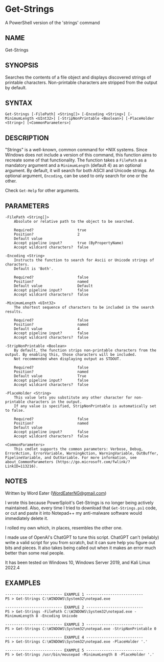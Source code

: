 # Get-Strings
  A PowerShell version of the 'strings' command

## NAME
  Get-Strings
    
## SYNOPSIS
  Searches the contents of a file object and displays discovered strings of printable characters.
  Non-printable characters are stripped from the output by default.
  
## SYNTAX
  `Get-Strings [-FilePath] <String[]> [-Encoding <String>] [-MinimumLength <UInt32>] [-StripNonPrintable <Boolean>] [-PlaceHolder <String>] [<CommonParameters>]`
 
## DESCRIPTION
  "Strings" is a well-known, common command for *NIX systems. Since Windows does not include a version of this command, this function aims to recreate some of that functionality.
  The function takes a `FilePath` as a mandatory argument and a `MinimumLength` (default 4) as an optional argument.
  By default, it will search for both ASCII and Unicode strings. An optional argument, `Encoding`, can be used to only search for one or the other.
  
  Check `Get-Help` for other arguments.
    
## PARAMETERS
```
-FilePath <String[]>
    Absolute or relative path to the object to be searched.

    Required?                    true
    Position?                    2
    Default value
    Accept pipeline input?       true (ByPropertyName)
    Accept wildcard characters?  false

-Encoding <String>
    Instructs the function to search for Ascii or Unicode strings of characters.
    Default is 'Both'.

    Required?                    false
    Position?                    named
    Default value                Default
    Accept pipeline input?       false
    Accept wildcard characters?  false

-MinimumLength <UInt32>
    The shortest sequence of characters to be included in the search results.

    Required?                    false
    Position?                    named
    Default value                4
    Accept pipeline input?       false
    Accept wildcard characters?  false

-StripNonPrintable <Boolean>
    By default, the function strips non-printable characters from the output. By enabling this, those characters will be included.
    Not recommended when displaying output as STDOUT.

    Required?                    false
    Position?                    named
    Default value                True
    Accept pipeline input?       false
    Accept wildcard characters?  false

-PlaceHolder <String>
    This value lets you substitute any other character for non-printable characters in the output.
    If any value is specified, StripNonPrintable is automatically set to false.

    Required?                    false
    Position?                    named
    Default value
    Accept pipeline input?       false
    Accept wildcard characters?  false

<CommonParameters>
    This cmdlet supports the common parameters: Verbose, Debug, ErrorAction, ErrorVariable, WarningAction, WarningVariable, OutBuffer, PipelineVariable, and OutVariable. For more information, see about_CommonParameters (https://go.microsoft.com/fwlink/?LinkID=113216).
```
    
## NOTES
  Written by Word Eater (WordEaterNG@gmail.com)
  
  I wrote this because PowerSploit's Get-Strings is no longer being actively maintained.
  Also, every time I tried to download that `Get-Strings.ps1` code, or cut and paste it into Notepad++ my anti-malware software would immediately delete it.
        
  I rolled my own which, in places, resembles the other one.
        
  I made use of OpenAI's ChatGPT to tune this script.
  ChatGPT can't (reliably) write a valid script for you from scratch, but it can sure help you figure out bits and pieces.
  It also takes being called out when it makes an error much better than some real people.
        
  It has been tested on Windows 10, Windows Server 2019, and Kali Linux 2022.4
  
  ## EXAMPLES
  ```
  -------------------------- EXAMPLE 1 --------------------------
PS > Get-Strings C:\WINDOWS\System32\notepad.exe

-------------------------- EXAMPLE 2 --------------------------
PS > Get-Strings -FilePath C:\WINDOWS\System32\notepad.exe -MinimumLength 8 -Encoding Unicode

-------------------------- EXAMPLE 3 --------------------------
PS > Get-Strings C:\WINDOWS\System32\notepad.exe -StripNonPrintable 0

-------------------------- EXAMPLE 4 --------------------------
PS > Get-Strings C:\WINDOWS\System32\notepad.exe -PlaceHolder '.'

-------------------------- EXAMPLE 5 --------------------------
PS > Get-Strings /usr/bin/mousepad -MinimumLength 8 -PlaceHolder '.' 
```
